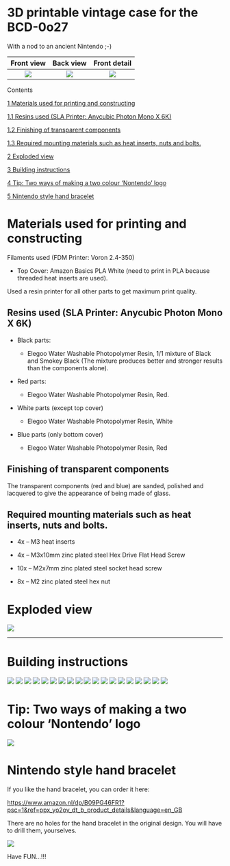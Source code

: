 # 3D printable vintage case for the BCD-0o27

With a nod to an ancient Nintendo ;-)

| Front view | Back view | Front detail |
|:---------:|:---------:|:---------:|
| <img src="./attachments/manual/media/image1.jpg" /> | <img src="./attachments/manual/media/image2.jpg" /> | <img src="./attachments/manual/media/image3.jpg" />|

Contents

[1 Materials used for printing and constructing](#materials-used-for-printing-and-constructing)

[1.1 Resins used (SLA Printer: Anycubic Photon Mono X 6K)](#resins-used-sla-printer-anycubic-photon-mono-x-6k)

[1.2 Finishing of transparent components](#finishing-of-transparent-components)

[1.3 Required mounting materials such as heat inserts, nuts and bolts.](#required-mounting-materials-such-as-heat-inserts-nuts-and-bolts.)

[2 Exploded view](#exploded-view)

[3 Building instructions](#building-instructions)

[4 Tip: Two ways of making a two colour ‘Nontendo’ logo](#tip-two-ways-of-making-a-two-colour-nontendo-logo)

[5 Nintendo style hand bracelet](#nintendo-style-hand-bracelet)

#  

# Materials used for printing and constructing

Filaments used (FDM Printer: Voron 2.4-350)

-   Top Cover: Amazon Basics PLA White (need to print in PLA because
    threaded heat inserts are used).

Used a resin printer for all other parts to get maximum print quality.

## Resins used (SLA Printer: Anycubic Photon Mono X 6K)

-   Black parts:

    -   Elegoo Water Washable Photopolymer Resin, 1/1 mixture of Black
        and Smokey Black (The mixture produces better and stronger
        results than the components alone).

-   Red parts:

    -   Elegoo Water Washable Photopolymer Resin, Red.

-   White parts (except top cover)

    -   Elegoo Water Washable Photopolymer Resin, White

-   Blue parts (only bottom cover)

    -   Elegoo Water Washable Photopolymer Resin, Red

## Finishing of transparent components

The transparent components (red and blue) are sanded, polished and
lacquered to give the appearance of being made of glass.

## Required mounting materials such as heat inserts, nuts and bolts.

-   4x – M3 heat inserts

-   4x – M3x10mm zinc plated steel Hex Drive Flat Head Screw

-   10x – M2x7mm zinc plated steel socket head screw

-   8x – M2 zinc plated steel hex nut

# Exploded view

<img src="./attachments/manual/media/image5.png" />

---

# Building instructions

<img src="./attachments/manual/media/image6.png" />

<img src="./attachments/manual/media/image7.png" />

<img src="./attachments/manual/media/image8.png" />

<img src="./attachments/manual/media/image9.png" />

<img src="./attachments/manual/media/image10.png" />

<img src="./attachments/manual/media/image11.png" />

<img src="./attachments/manual/media/image12.png" />

<img src="./attachments/manual/media/image13.png" />

<img src="./attachments/manual/media/image14.png" />

<img src="./attachments/manual/media/image15.png" />

<img src="./attachments/manual/media/image16.png" />

<img src="./attachments/manual/media/image17.png" />

<img src="./attachments/manual/media/image18.png" />

<img src="./attachments/manual/media/image19.png" />

<img src="./attachments/manual/media/image20.png" />

<img src="./attachments/manual/media/image21.png" />

<img src="./attachments/manual/media/image22.png" />

<img src="./attachments/manual/media/image23.png" />

<img src="./attachments/manual/media/image24.png" />

# Tip: Two ways of making a two colour ‘Nontendo’ logo

<img src="./attachments/manual/media/image25.png" />

# Nintendo style hand bracelet

If you like the hand bracelet, you can order it here:

<https://www.amazon.nl/dp/B09PG46FR1?psc=1&ref=ppx_yo2ov_dt_b_product_details&language=en_GB>

There are no holes for the hand bracelet in the original design. You
will have to drill them, yourselves.

<img src="./attachments/manual/media/image26.png" />

Have FUN…!!!
